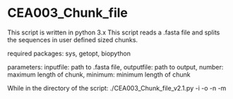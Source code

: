 # CEA003_Chunk_file

This script is written in python 3.x
This script reads a .fasta file and splits the sequences in user defined sized chunks.

required packages: sys, getopt, biopython

parameters:
inputfile: path to .fasta file, outputfile: path to output, number: maximum length of chunk, minimum: minimum length of chunk

While in the directory of the script:
./CEA003_Chunk_file_v2.1.py -i <inputfile> -o <outputfile> -n <number> -m <minimum>
